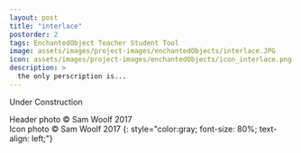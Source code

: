 ```yaml
---
layout: post
title: "interlace"
postorder: 2
tags: EnchantedObject Teacher Student Tool
image: assets/images/project-images/enchantedObjects/interlace.JPG
icon: assets/images/project-images/enchantedObjects/icon_interlace.png
description: >
  the only perscription is...
---
```


Under Construction

Header photo &copy; Sam Woolf 2017<br>
Icon photo &copy; Sam Woolf 2017
{: style="color:gray; font-size: 80%; text-align: left;"}